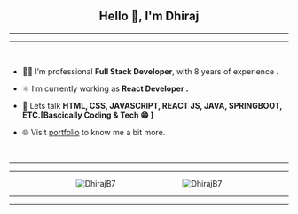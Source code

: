 <h2 align="center">Hello 👋, I'm Dhiraj</h2>
<hr/>
<hr/>
<br/>

- 🧑‍💻 I’m professional **Full Stack Developer**, with 8 years of experience .

- ⚛️ I’m currently working as **React Developer .**

- 💬 Lets talk **HTML, CSS, JAVASCRIPT, REACT JS, JAVA, SPRINGBOOT, ETC.[Bascically Coding & Tech 😁 ]**

- 🌐 Visit [portfolio](https://portfolio-dhirajb7.vercel.app/) to know me a bit more.

<br/>
<hr/>
<hr/>
<div style="display:flex; flex-direction:row; justify-content:space-evenly;align-items:center">
<div>
<img src="https://github-readme-stats.vercel.app/api/top-langs?username=DhirajB7&show_icons=true&locale=en&layout=compact&theme=dracula" alt="DhirajB7" />
</div>

<div>
<img src="https://github-readme-stats.vercel.app/api?username=DhirajB7&show_icons=true&locale=en&theme=dracula" alt="DhirajB7" />
</div>

</div>

<hr/>
<hr/>
